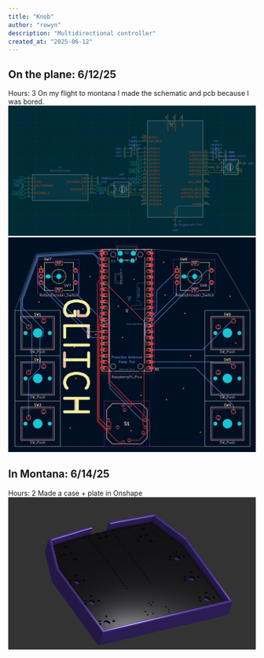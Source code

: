 ```yaml
---
title: "Knob"
author: "rowyn"
description: "Multidirectional controller"
created_at: "2025-06-12"
---
```


## On the plane: 6/12/25
Hours: 3
On my flight to montana I made the schematic and pcb because I was bored.
![](images/sch.png)
![](images/pcb.png)

## In Montana: 6/14/25
Hours: 2 
Made a case + plate in Onshape
![](images/case.png)

